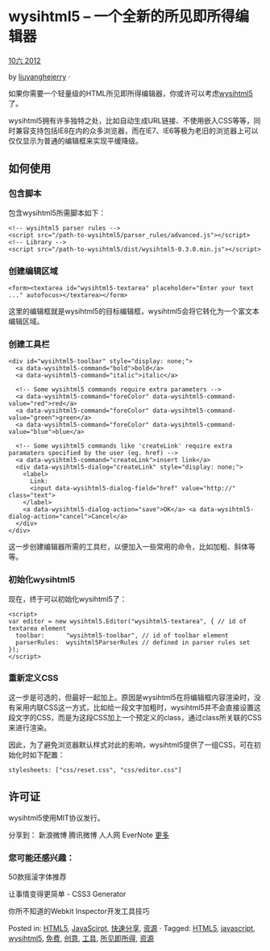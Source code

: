 wysihtml5 – 一个全新的所见即所得编辑器
======================================

[10六 2012](http://newhtml.net/wysihtml5-%e4%b8%80%e4%b8%aa%e5%85%a8%e6%96%b0%e7%9a%84%e6%89%80%e8%a7%81%e5%8d%b3%e6%89%80%e5%be%97%e7%bc%96%e8%be%91%e5%99%a8/ "2012 年 6 月 10 日 14:52")

by [liuyanghejerry](http://newhtml.net/author/admin/ "by liuyanghejerry") ⋅

如果你需要一个轻量级的HTML所见即所得编辑器，你或许可以考虑[wysihtml5](http://xing.github.com/wysihtml5/)了。

wysihtml5拥有许多独特之处，比如自动生成URL链接、不使用嵌入CSS等等，同时兼容支持包括IE8在内的众多浏览器，而在IE7、IE6等极为老旧的浏览器上可以仅仅显示为普通的编辑框来实现平缓降级。

如何使用
--------

### 包含脚本

包含wysihtml5所需脚本如下：

~~~~ {.wp-code-highlight .prettyprint}
<!-- wysihtml5 parser rules -->
<script src="/path-to-wysihtml5/parser_rules/advanced.js"></script>
<!-- Library -->
<script src="/path-to-wysihtml5/dist/wysihtml5-0.3.0.min.js"></script>
~~~~

### 创建编辑区域

~~~~ {.wp-code-highlight .prettyprint}
<form><textarea id="wysihtml5-textarea" placeholder="Enter your text ..." autofocus></textarea></form>
~~~~

这里的编辑框就是wysihtml5的目标编辑框，wysihtml5会将它转化为一个富文本编辑区域。

### 创建工具栏

~~~~ {.wp-code-highlight .prettyprint}
<div id="wysihtml5-toolbar" style="display: none;">
  <a data-wysihtml5-command="bold">bold</a>
  <a data-wysihtml5-command="italic">italic</a>
  
  <!-- Some wysihtml5 commands require extra parameters -->
  <a data-wysihtml5-command="foreColor" data-wysihtml5-command-value="red">red</a>
  <a data-wysihtml5-command="foreColor" data-wysihtml5-command-value="green">green</a>
  <a data-wysihtml5-command="foreColor" data-wysihtml5-command-value="blue">blue</a>
  
  <!-- Some wysihtml5 commands like 'createLink' require extra paramaters specified by the user (eg. href) -->
  <a data-wysihtml5-command="createLink">insert link</a>
  <div data-wysihtml5-dialog="createLink" style="display: none;">
    <label>
      Link:
      <input data-wysihtml5-dialog-field="href" value="http://" class="text">
    </label>
    <a data-wysihtml5-dialog-action="save">OK</a> <a data-wysihtml5-dialog-action="cancel">Cancel</a>
  </div>
</div>
~~~~

这一步创建编辑器所需的工具栏，以便加入一些常用的命令，比如加粗、斜体等等。

### 初始化wysihtml5

现在，终于可以初始化wysihtml5了：

~~~~ {.wp-code-highlight .prettyprint}
<script>
var editor = new wysihtml5.Editor("wysihtml5-textarea", { // id of textarea element
  toolbar:      "wysihtml5-toolbar", // id of toolbar element
  parserRules:  wysihtml5ParserRules // defined in parser rules set 
});
</script>
~~~~

### 重新定义CSS

这一步是可选的，但最好一起加上。原因是wysihtml5在将编辑框内容渲染时，没有采用内联CSS这一方式，比如给一段文字加粗时，wysihtml5并不会直接设置这段文字的CSS，而是为这段CSS加上一个预定义的class，通过class所关联的CSS来进行渲染。

因此，为了避免浏览器默认样式对此的影响，wysihtml5提供了一组CSS，可在初始化时如下配置：

~~~~ {.wp-code-highlight .prettyprint}
stylesheets: ["css/reset.css", "css/editor.css"]
~~~~

许可证
------

wysihtml5使用MIT协议发行。

分享到： 新浪微博 腾讯微博 人人网 EverNote [更多](http://www.jiathis.com/share?uid=1554190)

### 您可能还感兴趣：

[](http://newhtml.net/50%e6%ac%be%e6%91%87%e6%bb%9a%e5%ad%97%e4%bd%93%e6%8e%a8%e8%8d%90/)

50款摇滚字体推荐

[](http://newhtml.net/%e8%ae%a9%e4%ba%8b%e6%83%85%e5%8f%98%e5%be%97%e6%9b%b4%e7%ae%80%e5%8d%95-css3-generator/)

让事情变得更简单 - CSS3 Generator

[](http://newhtml.net/%e4%bd%a0%e6%89%80%e4%b8%8d%e7%9f%a5%e9%81%93%e7%9a%84webkit-inspector%e5%bc%80%e5%8f%91%e5%b7%a5%e5%85%b7%e6%8a%80%e5%b7%a7/)

你所不知道的Webkit Inspector开发工具技巧

Posted in: [HTML5](http://newhtml.net/category/html5/ "查看HTML5中的全部文章"), [JavaScirpt](http://newhtml.net/category/javascirpt/ "查看JavaScirpt中的全部文章"), [快速分享](http://newhtml.net/category/%e5%bf%ab%e9%80%9f%e5%88%86%e4%ba%ab/ "查看快速分享中的全部文章"), [资源](http://newhtml.net/category/%e8%b5%84%e6%ba%90/ "查看资源中的全部文章") ⋅ Tagged: [HTML5](http://newhtml.net/tag/html5/), [javascript](http://newhtml.net/tag/javascript/), [wysihtml5](http://newhtml.net/tag/wysihtml5/), [免费](http://newhtml.net/tag/%e5%85%8d%e8%b4%b9/), [创意](http://newhtml.net/tag/%e5%88%9b%e6%84%8f/), [工具](http://newhtml.net/tag/%e5%b7%a5%e5%85%b7/), [所见即所得](http://newhtml.net/tag/%e6%89%80%e8%a7%81%e5%8d%b3%e6%89%80%e5%be%97/), [资源](http://newhtml.net/tag/%e8%b5%84%e6%ba%90/)
